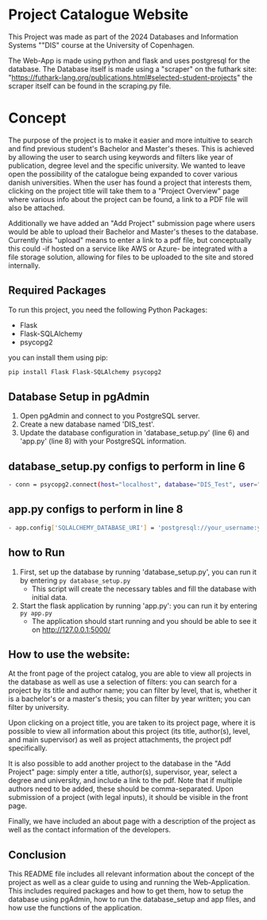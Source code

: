 # Project Catalogue Website

This Project was made as part of the 2024 Databases and Information Systems ""DIS" course at the University of Copenhagen.

The Web-App is made using python and flask and uses postgresql for the database.
The Database itself is made using a "scraper" on the futhark site: "https://futhark-lang.org/publications.html#selected-student-projects"
the scraper itself can be found in the scraping.py file.

# Concept 

The purpose of the project is to make it easier and more intuitive to search and find previous student's Bachelor and Master's theses. This is achieved by allowing the user to search using keywords and filters like year of publication, degree level and the specific university. We wanted to leave open the possibility of the catalogue being expanded to cover various danish universities. When the user has found a project that interests them, clicking on the project title will take them to a "Project Overview" page where various info about the project can be found, a link to a PDF file will also be attached.

Additionally we have added an "Add Project" submission page where users would be able to upload their Bachelor and Master's theses to the database. Currently this "upload" means to enter a link to a pdf file, but conceptually this could -if hosted on a service like AWS or Azure- be integrated with a file storage solution, allowing for files to be uploaded to the site and stored internally.

## Required Packages 

To run this project, you need the following Python Packages:

- Flask
- Flask-SQLAlchemy
- psycopg2

you can install them using pip:

```bash
pip install Flask Flask-SQLAlchemy psycopg2
```
## Database Setup in pgAdmin
1) Open pgAdmin and connect to you PostgreSQL server.
2) Create a new database named 'DIS_test'.
3) Update the database configuration in 'database_setup.py' (line 6) and 'app.py' (line 8) with your PostgreSQL information.  

## database_setup.py configs to perform in line 6
```bash
- conn = psycopg2.connect(host="localhost", database="DIS_Test", user="your_username", password="your_password", port=5432)
```
## app.py configs to perform in line 8
```bash
- app.config['SQLALCHEMY_DATABASE_URI'] = 'postgresql://your_username:your_password@localhost/DIS_Test'
```
## how to Run 
1)  First, set up the database by running 'database_setup.py', you can run it by entering  ```py database_setup.py ```
    - This script will create the necessary tables and fill the database with initial data.
2) Start the flask application by running 'app.py': you can run it by entering ```py app.py ```
    - The application should start running and you should be able to see it on http://127.0.0.1:5000/

## How to use the website:
At the front page of the project catalog, you are able to view all
projects in the database as well as use a selection of filters: you can
search for a project by its title and author name; you can filter by level,
that is, whether it is a bachelor's or a master's thesis; you can filter
by year written; you can filter by university.

Upon clicking on a project title, you are taken to its project page, 
where it is possible to view all information about this project (its 
title, author(s), level, and main supervisor) as well as project
attachments, the project pdf specifically.

It is also possible to add another project to the database in the "Add
Project" page: simply enter a title, author(s), supervisor, year, select
a degree and university, and include a link to the pdf. Note that if
multiple authors need to be added, these should be comma-separated.
Upon submission of a project (with legal inputs), it should be visible
in the front page.

Finally, we have included an about page with a description of the project
as well as the contact information of the developers.

## Conclusion

This README file includes all relevant information about the concept of the project as well as a clear guide to using and running the Web-Application. This includes required packages and how to get them, how to setup the database using pgAdmin, how to run the database_setup and app files, and how use the functions of the application.

